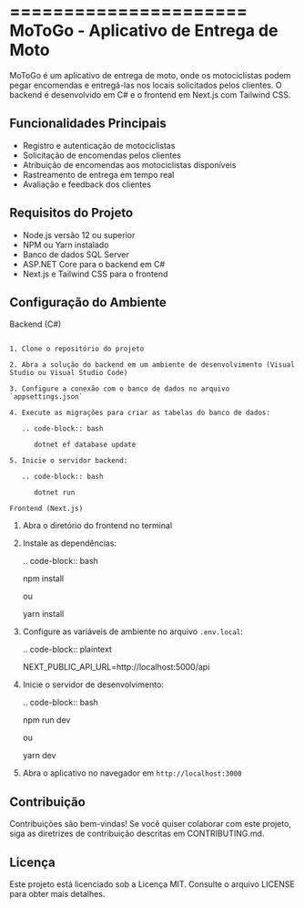 ======================
MoToGo - Aplicativo de Entrega de Moto
======================

MoToGo é um aplicativo de entrega de moto, onde os motociclistas podem pegar encomendas e entregá-las nos locais solicitados pelos clientes. O backend é desenvolvido em C# e o frontend em Next.js com Tailwind CSS.

Funcionalidades Principais
---------------------------

- Registro e autenticação de motociclistas
- Solicitação de encomendas pelos clientes
- Atribuição de encomendas aos motociclistas disponíveis
- Rastreamento de entrega em tempo real
- Avaliação e feedback dos clientes

Requisitos do Projeto
----------------------

- Node.js versão 12 ou superior
- NPM ou Yarn instalado
- Banco de dados SQL Server
- ASP.NET Core para o backend em C#
- Next.js e Tailwind CSS para o frontend

Configuração do Ambiente
-------------------------

Backend (C#)
~~~~~~~~~~~~~

1. Clone o repositório do projeto

2. Abra a solução do backend em um ambiente de desenvolvimento (Visual Studio ou Visual Studio Code)

3. Configure a conexão com o banco de dados no arquivo `appsettings.json`

4. Execute as migrações para criar as tabelas do banco de dados:

   .. code-block:: bash

      dotnet ef database update

5. Inicie o servidor backend:

   .. code-block:: bash

      dotnet run

Frontend (Next.js)
~~~~~~~~~~~~~~~~~~

1. Abra o diretório do frontend no terminal

2. Instale as dependências:

   .. code-block:: bash

      npm install

      ou

      yarn install

3. Configure as variáveis de ambiente no arquivo `.env.local`:

   .. code-block:: plaintext

      NEXT_PUBLIC_API_URL=http://localhost:5000/api

4. Inicie o servidor de desenvolvimento:

   .. code-block:: bash

      npm run dev

      ou

      yarn dev

5. Abra o aplicativo no navegador em `http://localhost:3000`

Contribuição
-------------

Contribuições são bem-vindas! Se você quiser colaborar com este projeto, siga as diretrizes de contribuição descritas em CONTRIBUTING.md.

Licença
--------

Este projeto está licenciado sob a Licença MIT. Consulte o arquivo LICENSE para obter mais detalhes.
